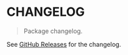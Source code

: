 # CHANGELOG

> Package changelog.

See [GitHub Releases](https://github.com/stdlib-js/stats-base-dnanvariancepn/releases) for the changelog.